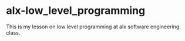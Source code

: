 # alx-low_level_programming
This is my lesson on low level programming at alx software engineering class.
